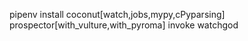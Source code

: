 pipenv install coconut[watch,jobs,mypy,cPyparsing] prospector[with_vulture,with_pyroma] invoke watchgod


